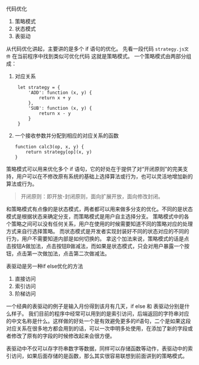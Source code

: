 代码优化
1. 策略模式
2. 状态模式
3. 表驱动

从代码优化讲起，主要讲的是多个 if 语句的优化。
先看一段代码 `strategy.js文件`
在当前程序中找到类似可优化代码
这就是策略模式。
一个策略模式由两部分组成：
1. 对应关系
   ```
    let strategy = {
        'ADD': function (x, y) {
            return x + y
        },
        'SUB': function (x, y) {
            return x - y
        }
    }
    ```
2. 一个接收参数并分配到相应的对应关系的函数
    ```
    function calc3(op, x, y) {
        return strategy[op](x, y)
    }
    ```

策略模式可以用来优化多个 if 语句，它的好处在于提供了对“开闭原则”的完美支持，用户可以在不修改原有系统的基础上选择算法或行为，也可以灵活地增加新的算法或行为。
> 开闭原则：即开放-封闭原则，面向扩展开放，面向修改封闭。

和策略模式有点像的是状态模式，两者都可以用来做多分支的优化。不同的是状态模式是根据状态来确定分支，而策略模式是用户自主选择分支。
策略模式中的各个策略之间可以没有任何关系，用户在使用的时候需要知道不同的策略对应的处理方式来自行选择策略。
而状态模式是开发者实现封装好不同的状态对应的不同的行为，用户不需要知道内部是如何切换的。
拿这个加法来说，策略模式的话是点击按钮A做加法，点击按钮B做减法，而如果是状态模式，只会对用户暴露一个按钮，点击第一次做加法，点击第二次做减法。

表驱动是另一种if else优化的方法
1. 直接访问
2. 索引访问
3. 阶梯访问

一个经典的表驱动的例子是输入月份得到该月有几天，if else 和 表驱动分别是什么样子。
我们目前的程序中经常可以用到的是索引访问，后端返回的字符串对应的中文名称是什么。这样做的好处一个是有效避免更多的if语句，二个是如果这段对应关系在很多地方都会用到的话，可以一次申明多处使用，在添加了新的字段或者修改了原有的字段的时候修改起来会很方便。


表驱动中不仅可以存字符串数字等数据，同样可以存储函数等动作，表驱动中的索引访问，如果后面存储的是函数，那么其实很容易联想到前面讲到的策略模式。